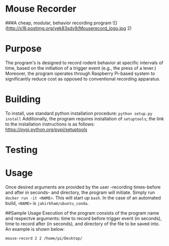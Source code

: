 # Mouse Recorder
###A cheap, modular, behavior recording program
![](http://s16.postimg.org/yek83sdv9/Mouserecord_logo.jpg 2)

# Purpose

The program's is designed to record rodent behavior at specific intervals of time, based on the initiation of a trigger event (e.g., the press of a lever.) Moreover, the program operates through Raspberry Pi-based system to significantly reduce cost as opposed to conventional recording apparatus.

# Building

To install, use standard python installation procedure:
    `python setup.py install`
Additionally, the program requires installation of `setuptools`; the link to the installation instructions is as follows: <https://pypi.python.org/pypi/setuptools>
    
    



# Testing


# Usage

Once desired arguments are provided by the user -recording times-before and after in seconds- and directory, the program will initiate. Simply run `docker run -it <NAME>`. This will start up `bash`. In the case of an automated build, `<NAME>` is `jakirkham/ubuntu_conda`.


##Sample Usage
Execution of the program consists of the program name and respectve arguments: time to record before trigger event (in seconds), time to record after (in seconds), and directory of the file to be saved into. An example is shown below:

`mouse-record 2 2 /home/pi/Desktop/`
